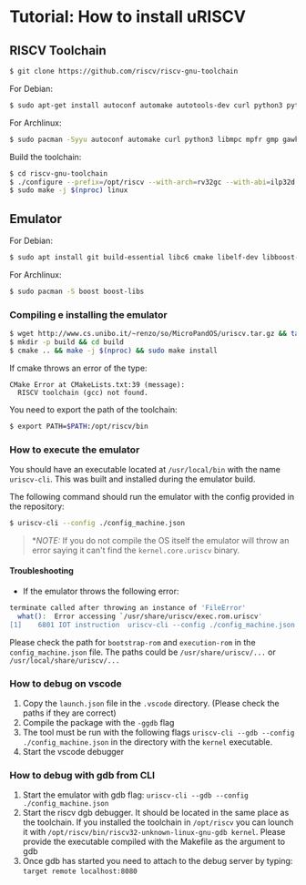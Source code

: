 # Tutorial: How to install uRISCV

## RISCV Toolchain

```bash
$ git clone https://github.com/riscv/riscv-gnu-toolchain
```

For Debian:
```bash
$ sudo apt-get install autoconf automake autotools-dev curl python3 python3-pip libmpc-dev libmpfr-dev libgmp-dev gawk build-essential bison flex texinfo gperf libtool patchutils bc zlib1g-dev libexpat-dev ninja-build git cmake libglib2.0-dev
```

For Archlinux:
```bash
$ sudo pacman -Syyu autoconf automake curl python3 libmpc mpfr gmp gawk base-devel bison flex texinfo gperf libtool patchutils bc zlib expat git
```

Build the toolchain:
```bash
$ cd riscv-gnu-toolchain
$ ./configure --prefix=/opt/riscv --with-arch=rv32gc --with-abi=ilp32d
$ sudo make -j $(nproc) linux
```

## Emulator

For Debian:
```bash
$ sudo apt install git build-essential libc6 cmake libelf-dev libboost-dev libboost-program-options-dev libsigc++-2.0-dev gcc-riscv64-unknown-elf
```

For Archlinux:
```bash
$ sudo pacman -S boost boost-libs
```

### Compiling e installing the emulator
```bash 
$ wget http://www.cs.unibo.it/~renzo/so/MicroPandOS/uriscv.tar.gz && tar -xf uriscv.tar.gz && cd uriscv
$ mkdir -p build && cd build
$ cmake .. && make -j $(nproc) && sudo make install 
```
If cmake throws an error of the type:
```
CMake Error at CMakeLists.txt:39 (message):
  RISCV toolchain (gcc) not found.
```
You need to export the path of the toolchain:
```bash
$ export PATH=$PATH:/opt/riscv/bin
```

### How to execute the emulator
You should have an executable located at `/usr/local/bin` with the name 
`uriscv-cli`. This was built and installed during the emulator build.

The following command should run the emulator with the config provided in the
repository:
```bash
$ uriscv-cli --config ./config_machine.json
```
> **_NOTE:_* If you do not compile the OS itself the emulator will throw an 
error saying it can't find the `kernel.core.uriscv` binary.

#### Troubleshooting
- If the emulator throws the following error:
```bash
terminate called after throwing an instance of 'FileError'
  what():  Error accessing `/usr/share/uriscv/exec.rom.uriscv'
[1]    6801 IOT instruction  uriscv-cli --config ./config_machine.json
```
Please check the path for `bootstrap-rom` and `execution-rom` in the 
`config_machine.json` file. The paths could be `/usr/share/uriscv/...` or 
`/usr/local/share/uriscv/...`

### How to debug on vscode
1. Copy the `launch.json` file in the `.vscode` directory. (Please check the 
paths if they are correct)
2. Compile the package with the `-ggdb` flag
3. The tool must be run with the following flags `uriscv-cli --gdb --config 
./config_machine.json` in the directory with the `kernel` executable.
4. Start the vscode debugger

### How to debug with gdb from CLI
1. Start the emulator with gdb flag: `uriscv-cli --gdb --config 
./config_machine.json`
2. Start the riscv dgb debugger. It should be located in the same place as the
toolchain. If you installed the toolchain in `/opt/riscv` you can lounch it with
`/opt/riscv/bin/riscv32-unknown-linux-gnu-gdb kernel`. Please provide the 
executable compiled with the Makefile as the argument to gdb
4. Once gdb has started you need to attach to the debug server by typing: 
`target remote localhost:8080`
